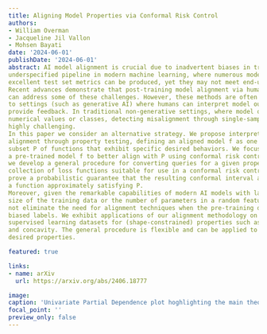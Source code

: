 ```yaml
---
title: Aligning Model Properties via Conformal Risk Control
authors:
- William Overman
- Jacqueline Jil Vallon
- Mohsen Bayati
date: '2024-06-01'
publishDate: '2024-06-01'
abstract: AI model alignment is crucial due to inadvertent biases in training data and the
underspecified pipeline in modern machine learning, where numerous models with
excellent test set metrics can be produced, yet they may not meet end-user requirements.
Recent advances demonstrate that post-training model alignment via human feedback
can address some of these challenges. However, these methods are often confined
to settings (such as generative AI) where humans can interpret model outputs and
provide feedback. In traditional non-generative settings, where model outputs are
numerical values or classes, detecting misalignment through single-sample outputs is
highly challenging.
In this paper we consider an alternative strategy. We propose interpreting model
alignment through property testing, defining an aligned model f as one belonging to a
subset P of functions that exhibit specific desired behaviors. We focus on post-processing
a pre-trained model f to better align with P using conformal risk control. Specifically,
we develop a general procedure for converting queries for a given property P to a
collection of loss functions suitable for use in a conformal risk control algorithm. We
prove a probabilistic guarantee that the resulting conformal interval around f contains
a function approximately satisfying P.
Moreover, given the remarkable capabilities of modern AI models with large parameters and extensive training data, one might argue that alignment problems will naturally resolve, making alignment techniques unnecessary. However, we show that increasing the
size of the training data or the number of parameters in a random feature model does
not eliminate the need for alignment techniques when the pre-training data contains
biased labels. We exhibit applications of our alignment methodology on a collection of
supervised learning datasets for (shape-constrained) properties such as monotonicity
and concavity. The general procedure is flexible and can be applied to a wide range of
desired properties.

featured: true

links:
- name: arXiv
  url: https://arxiv.org/abs/2406.18777

image:
caption: 'Univariate Partial Dependence plot hoghlighting the main theorem, which shows that we can find a function satisfying the desired property of monotonicity within the conformal band.'
focal_point: ''
preview_only: false
---
```

